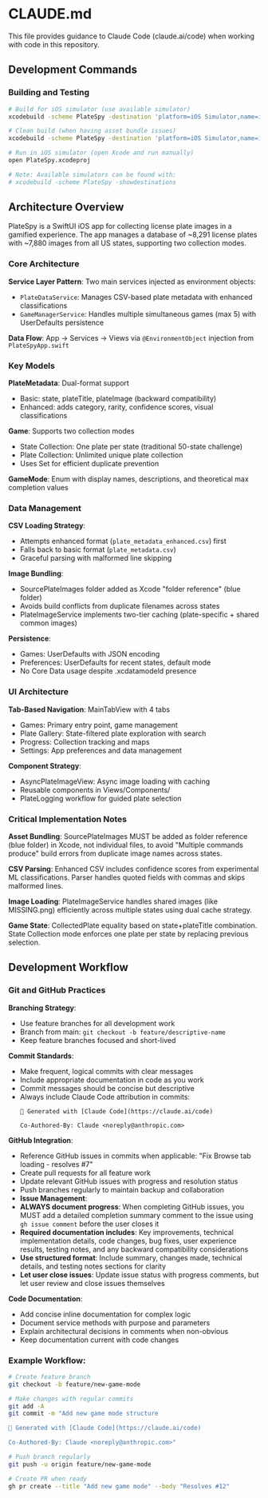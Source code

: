 # CLAUDE.md

This file provides guidance to Claude Code (claude.ai/code) when working with code in this repository.

## Development Commands

### Building and Testing
```bash
# Build for iOS simulator (use available simulator)
xcodebuild -scheme PlateSpy -destination 'platform=iOS Simulator,name=iPhone 16' build

# Clean build (when having asset bundle issues)
xcodebuild -scheme PlateSpy -destination 'platform=iOS Simulator,name=iPhone 16' clean build

# Run in iOS simulator (open Xcode and run manually)
open PlateSpy.xcodeproj

# Note: Available simulators can be found with:
# xcodebuild -scheme PlateSpy -showdestinations
```

## Architecture Overview

PlateSpy is a SwiftUI iOS app for collecting license plate images in a gamified experience. The app manages a database of ~8,291 license plates with ~7,880 images from all US states, supporting two collection modes.

### Core Architecture

**Service Layer Pattern**: Two main services injected as environment objects:
- `PlateDataService`: Manages CSV-based plate metadata with enhanced classifications
- `GameManagerService`: Handles multiple simultaneous games (max 5) with UserDefaults persistence

**Data Flow**: App → Services → Views via `@EnvironmentObject` injection from `PlateSpyApp.swift`

### Key Models

**PlateMetadata**: Dual-format support
- Basic: state, plateTitle, plateImage (backward compatibility)
- Enhanced: adds category, rarity, confidence scores, visual classifications

**Game**: Supports two collection modes
- State Collection: One plate per state (traditional 50-state challenge)
- Plate Collection: Unlimited unique plate collection
- Uses Set<CollectedPlate> for efficient duplicate prevention

**GameMode**: Enum with display names, descriptions, and theoretical max completion values

### Data Management

**CSV Loading Strategy**: 
- Attempts enhanced format (`plate_metadata_enhanced.csv`) first
- Falls back to basic format (`plate_metadata.csv`) 
- Graceful parsing with malformed line skipping

**Image Bundling**: 
- SourcePlateImages folder added as Xcode "folder reference" (blue folder)
- Avoids build conflicts from duplicate filenames across states
- PlateImageService implements two-tier caching (plate-specific + shared common images)

**Persistence**: 
- Games: UserDefaults with JSON encoding
- Preferences: UserDefaults for recent states, default mode
- No Core Data usage despite .xcdatamodeld presence

### UI Architecture

**Tab-Based Navigation**: MainTabView with 4 tabs
- Games: Primary entry point, game management
- Plate Gallery: State-filtered plate exploration with search
- Progress: Collection tracking and maps
- Settings: App preferences and data management

**Component Strategy**:
- AsyncPlateImageView: Async image loading with caching
- Reusable components in Views/Components/
- PlateLogging workflow for guided plate selection

### Critical Implementation Notes

**Asset Bundling**: SourcePlateImages MUST be added as folder reference (blue folder) in Xcode, not individual files, to avoid "Multiple commands produce" build errors from duplicate image names across states.

**CSV Parsing**: Enhanced CSV includes confidence scores from experimental ML classifications. Parser handles quoted fields with commas and skips malformed lines.

**Image Loading**: PlateImageService handles shared images (like MISSING.png) efficiently across multiple states using dual cache strategy.

**Game State**: CollectedPlate equality based on state+plateTitle combination. State Collection mode enforces one plate per state by replacing previous selection.

## Development Workflow

### Git and GitHub Practices

**Branching Strategy**:
- Use feature branches for all development work
- Branch from main: `git checkout -b feature/descriptive-name`
- Keep feature branches focused and short-lived

**Commit Standards**:
- Make frequent, logical commits with clear messages
- Include appropriate documentation in code as you work
- Commit messages should be concise but descriptive
- Always include Claude Code attribution in commits:
  ```
  🤖 Generated with [Claude Code](https://claude.ai/code)
  
  Co-Authored-By: Claude <noreply@anthropic.com>
  ```

**GitHub Integration**:
- Reference GitHub issues in commits when applicable: "Fix Browse tab loading - resolves #7"
- Create pull requests for all feature work
- Update relevant GitHub issues with progress and resolution status
- Push branches regularly to maintain backup and collaboration
- **Issue Management**: 
- **ALWAYS document progress**: When completing GitHub issues, you MUST add a detailed completion summary comment to the issue using `gh issue comment` before the user closes it
- **Required documentation includes**: Key improvements, technical implementation details, code changes, bug fixes, user experience results, testing notes, and any backward compatibility considerations
- **Use structured format**: Include summary, changes made, technical details, and testing notes sections for clarity
- **Let user close issues**: Update issue status with progress comments, but let user review and close issues themselves

**Code Documentation**:
- Add concise inline documentation for complex logic
- Document service methods with purpose and parameters
- Explain architectural decisions in comments when non-obvious
- Keep documentation current with code changes

### Example Workflow:
```bash
# Create feature branch
git checkout -b feature/new-game-mode

# Make changes with regular commits
git add -A
git commit -m "Add new game mode structure

🤖 Generated with [Claude Code](https://claude.ai/code)

Co-Authored-By: Claude <noreply@anthropic.com>"

# Push branch regularly
git push -u origin feature/new-game-mode

# Create PR when ready
gh pr create --title "Add new game mode" --body "Resolves #12"
```